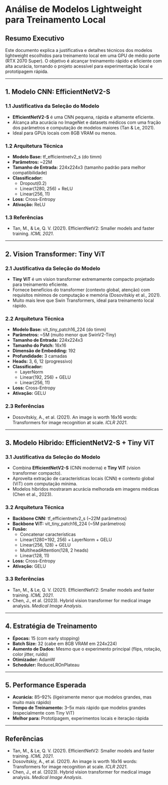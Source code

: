# Análise de Modelos Lightweight para Treinamento Local

## Resumo Executivo

Este documento explica a justificativa e detalhes técnicos dos modelos lightweight escolhidos para treinamento local em uma GPU de médio porte (RTX 2070 Super). O objetivo é alcançar treinamento rápido e eficiente com alta acurácia, tornando o projeto acessível para experimentação local e prototipagem rápida.

---

## 1. Modelo CNN: EfficientNetV2-S

### 1.1 Justificativa da Seleção do Modelo
- **EfficientNetV2-S** é uma CNN pequena, rápida e altamente eficiente.
- Alcança alta acurácia no ImageNet e datasets médicos com uma fração dos parâmetros e computação de modelos maiores (Tan & Le, 2021).
- Ideal para GPUs locais com 8GB VRAM ou menos.

### 1.2 Arquitetura Técnica
- **Modelo Base:** tf_efficientnetv2_s (do timm)
- **Parâmetros:** ~22M
- **Tamanho de Entrada:** 224x224x3 (tamanho padrão para melhor compatibilidade)
- **Classificador:**
  - Dropout(0.2)
  - Linear(1280, 256) + ReLU
  - Linear(256, 11)
- **Loss:** Cross-Entropy
- **Ativação:** ReLU

### 1.3 Referências
- Tan, M., & Le, Q. V. (2021). EfficientNetV2: Smaller models and faster training. *ICML 2021*.

---

## 2. Vision Transformer: Tiny ViT

### 2.1 Justificativa da Seleção do Modelo
- **Tiny ViT** é um vision transformer extremamente compacto projetado para treinamento eficiente.
- Fornece benefícios do transformer (contexto global, atenção) com requisitos mínimos de computação e memória (Dosovitskiy et al., 2021).
- Muito mais leve que Swin Transformers, ideal para treinamento local rápido.

### 2.2 Arquitetura Técnica
- **Modelo Base:** vit_tiny_patch16_224 (do timm)
- **Parâmetros:** ~5M (muito menor que SwinV2-Tiny)
- **Tamanho de Entrada:** 224x224x3
- **Tamanho do Patch:** 16x16
- **Dimensão de Embedding:** 192
- **Profundidade:** 3 camadas
- **Heads:** 3, 6, 12 (progressivo)
- **Classificador:**
  - LayerNorm
  - Linear(192, 256) + GELU
  - Linear(256, 11)
- **Loss:** Cross-Entropy
- **Ativação:** GELU

### 2.3 Referências
- Dosovitskiy, A., et al. (2021). An image is worth 16x16 words: Transformers for image recognition at scale. *ICLR 2021*.

---

## 3. Modelo Híbrido: EfficientNetV2-S + Tiny ViT

### 3.1 Justificativa da Seleção do Modelo
- Combina **EfficientNetV2-S** (CNN moderna) e **Tiny ViT** (vision transformer compacto).
- Aproveita extração de características locais (CNN) e contexto global (ViT) com computação mínima.
- Modelos híbridos mostraram acurácia melhorada em imagens médicas (Chen et al., 2023).

### 3.2 Arquitetura Técnica
- **Backbone CNN:** tf_efficientnetv2_s (~22M parâmetros)
- **Backbone ViT:** vit_tiny_patch16_224 (~5M parâmetros)
- **Fusão:**
  - Concatenar características
  - Linear(1280+192, 256) + LayerNorm + GELU
  - Linear(256, 128) + GELU
  - MultiheadAttention(128, 2 heads)
  - Linear(128, 11)
- **Loss:** Cross-Entropy
- **Ativação:** GELU

### 3.3 Referências
- Tan, M., & Le, Q. V. (2021). EfficientNetV2: Smaller models and faster training. *ICML 2021*.
- Chen, J., et al. (2023). Hybrid vision transformer for medical image analysis. *Medical Image Analysis*.

---

## 4. Estratégia de Treinamento
- **Épocas:** 15 (com early stopping)
- **Batch Size:** 32 (cabe em 8GB VRAM em 224x224)
- **Aumento de Dados:** Mesmo que o experimento principal (flips, rotação, color jitter, ruído)
- **Otimizador:** AdamW
- **Scheduler:** ReduceLROnPlateau

---

## 5. Performance Esperada
- **Acurácia:** 85–92% (ligeiramente menor que modelos grandes, mas muito mais rápido)
- **Tempo de Treinamento:** 3–5x mais rápido que modelos grandes (especialmente com Tiny ViT)
- **Melhor para:** Prototipagem, experimentos locais e iteração rápida

---

## Referências
- Tan, M., & Le, Q. V. (2021). EfficientNetV2: Smaller models and faster training. *ICML 2021*.
- Dosovitskiy, A., et al. (2021). An image is worth 16x16 words: Transformers for image recognition at scale. *ICLR 2021*.
- Chen, J., et al. (2023). Hybrid vision transformer for medical image analysis. *Medical Image Analysis*. 